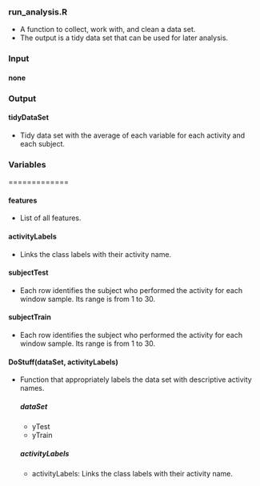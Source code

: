 ### run_analysis.R

  * A function to collect, work with, and clean a data set. 
  * The output is a tidy data set that can be used for later analysis.

  ### Input

  #### none

  ### Output

  #### tidyDataSet

   * Tidy data set with the average of each variable for each activity and each subject. 

### Variables
=============

#### features

 * List of all features.

#### activityLabels

 * Links the class labels with their activity name.

#### subjectTest

 * Each row identifies the subject who performed the activity for each window sample. Its range is from 1 to 30. 

#### subjectTrain

* Each row identifies the subject who performed the activity for each window sample. Its range is from 1 to 30. 

#### DoStuff(dataSet, activityLabels)

* Function that appropriately labels the data set with descriptive activity names.
  
  ##### dataSet

   * yTest
   * yTrain

  ##### activityLabels
  
   * activityLabels: Links the class labels with their activity name.
